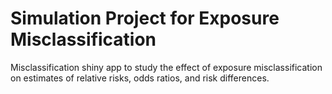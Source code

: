 # Simulation Project for Exposure Misclassification

Misclassification shiny app to study the effect of exposure misclassification on estimates of relative risks, odds ratios, and risk differences.
